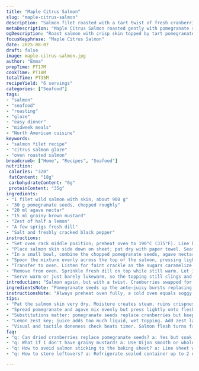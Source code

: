 ```yaml
---
title: "Maple Citrus Salmon"
slug: "maple-citrus-salmon"
description: "Salmon filet roasted with a tart twist of fresh cranberries swapped for tangy pomegranate seeds. Maple syrup replaced with agave nectar for a different sweetness profile. Dijon mustard traded for grainy brown mustard giving a rustic bite. Salmon cooks gently at slightly lower temp, preserving texture. Garnished with fresh dill instead of cerfeuil to complement the citrus tones added in marinade. Balanced sweet, tart, and savory. Easy midweek meal."
metaDescription: "Maple Citrus Salmon roasted gently with pomegranate seeds, agave nectar, grainy mustard, fresh dill; balanced sweet and tart flavors in six servings."
ogDescription: "Roast salmon with crisp skin topped by tart pomegranate, agave sweetness, grainy mustard, and fresh dill; watch for flaky texture, cook time around 18 mins."
focusKeyphrase: "Maple Citrus Salmon"
date: 2025-08-07
draft: false
image: maple-citrus-salmon.jpg
author: "Emma"
prepTime: PT17M
cookTime: PT18M
totalTime: PT35M
recipeYield: "6 servings"
categories: ["Seafood"]
tags:
- "salmon"
- "seafood"
- "roasting"
- "glaze"
- "easy dinner"
- "midweek meals"
- "North American cuisine"
keywords:
- "salmon filet recipe"
- "citrus salmon glaze"
- "oven roasted salmon"
breadcrumb: ["Home", "Recipes", "Seafood"]
nutrition: 
 calories: "320"
 fatContent: "18g"
 carbohydrateContent: "6g"
 proteinContent: "35g"
ingredients:
- "1 filet wild salmon with skin, about 900 g"
- "30 g pomegranate seeds, chopped roughly"
- "20 ml agave nectar"
- "15 ml grainy brown mustard"
- "Zest of half a lemon"
- "A few sprigs fresh dill"
- "Salt and freshly cracked black pepper"
instructions:
- "Set oven rack middle position; preheat oven to 190°C (375°F). Line baking sheet with parchment paper."
- "Place salmon skin side down on sheet; pat dry with paper towel. Season it generously with salt and black pepper over the flesh side only."
- "In a small bowl, combine the chopped pomegranate seeds, agave nectar, grainy mustard, and lemon zest. Stir gently but thoroughly until sticky and well coated."
- "Spoon the mixture evenly across the top of the salmon, pressing lightly to make it adhere to the surface."
- "Transfer to oven. Listen for faint crackle as the sugars caramelize. Roast about 18 minutes, maybe a bit less if your filet is thin. Look for salmon flesh to go opaque and flake under light pressure with a fork but still moist in the center."
- "Remove from oven. Sprinkle fresh dill on top while still warm. Let it rest a few minutes before slicing—don’t skip this or the juices run out."
- "Serve warm or just barely lukewarm, so the topping still clings and shines."
introduction: "Salmon again, but with a twist. Cranberries swapped for pomegranate seeds—yeah, I wanted that sharp pop inside the mellow fish. And maple syrup? Forgot it; agave nectar added a lighter sweetness, less sticky, more fluid on the skin. Mustard choice? Grainy brown mustard takes over the sharp bite, less sweet but with texture that holds in the oven. Lemon zest wakes up all flavors, adds a bright snap I didn’t expect the first time. Cooking temp turned down a smidge, 190°C from 200°C to keep that tender, flaky texture without drying. Fresh dill instead of cerfeuil—parate herbs always change the dynamics. I tested timings on thicker filets; watch for that line between translucent and flaky. Perfect salmon always feels a little tricky, but knowing what to look for instead of staring at the clock makes a huge difference."
ingredientsNote: "Pomegranate seeds up the ante—juicy bursts replacing the mellow cranberry notes; if unavailable, dried cranberries rehydrated briefly in water work fine. Agave nectar substitutes for maple syrup bringing gentle sweetness and a cleaner finish; honey also pairs beautifully but watch its stronger flavor around the mustard. Grainy brown mustard replaces Dijon for more texture and deeper flavor; if you hate chunks, smooth Dijon or whole-seed mustard mix well. Zest is crucial, skip the lemon juice here or the topping gets too wet. Dill offers a bright, slightly grassy finish; frozen herbs won’t cut it. Skin-on salmon is non-negotiable; it helps keep moisture locked in. Dry fillet surface well, no excess water, or you’ll get steam instead of roast. Salt thoughtfully; undersalting here leads to dullness, oversalting dries the flesh."
instructionsNote: "Always preheat oven fully, a cold oven equals soggy fish skin and uneven cooking. Patting salmon dry is critical—salt pulls moisture out; if you skip drying, you get steaming instead of roasting. Spread the topping with a spatula or back of a spoon; pressing helps it stick and caramelize rather than falling off. Watch oven temps carefully; mineral ovens run hotter or cooler. Visual cues are king: look for salmon turning from translucent pink to opaque pale orange shining; test texture with fork, gentle pressure should flake without crumbling. Let it rest outside the oven; juices redistribute, topping firms. Using fresh dill instead of cerfeuil means add last, too early dulls herbaceous notes. Leftover salmon reheats poorly, so plan accordingly. A quick low sear skin side down pre-oven can add crispiness if you want more texture."
tips:
- "Pat the salmon skin very dry. Moisture creates steam, ruins crispness. Salt pulls moisture out; salt before drying helps texture. If skin is wet, no sear possible. Oven heat fluctuates; preheat fully to 190°C for steady roasting. Avoid skipping dry step - surface dampness causes uneven cooking marks and soggy fish skin, no caramelization on glaze."
- "Spread pomegranate and agave mix evenly but press lightly onto flesh top. Prevent topping falling off but avoid squashing. Sticky sugar caramelizes best close to fish. Use spatula edge or back of spoon for control in layering glaze. Don’t pour over skin or sides. Watch oven closely - sugars crackle; listen helps know if roasting right."
- "Substitutions matter: pomegranate seeds replace cranberries but keep tart pop. Dried cranberries rehydrated give similar texture but watch moisture. Agave instead of maple keeps sweetness gentle; honey works but can overpower mustard sharpness. Grainy brown mustard preferred over Dijon for bite and texture; smooth Dijon okay if chunk texture off-putting."
- "Lemon zest key; juice adds too much liquid, wet topping. Add zest last in mix for zing. Fresh dill added after baking preserves aroma and fresh herb flavor; adding too soon dulls herb notes and becomes bitter. Frozen herbs lose brightness, skip if can't get fresh. Let salmon rest 3–5 minutes before slicing to allow juices to settle."
- "Visual and tactile doneness check beats timer. Salmon flesh turns from translucent pink to opaque pale orange shining. Fork test with gentle pressure flakes fish but keeps moist center. If flesh dry or chalky, oven too hot or overcooked. Lower temp from 200°C to 190°C helps keep texture tender. Thinner filets need less time; watch carefully."
faq:
- "q: Can dried cranberries replace pomegranate seeds? a: Yes but soak them briefly in water so they swell. Texture not same - less pop, more chew, flavor milder. Adjust sweetness slightly - dried cranberries tend sweeter than fresh pomegranate."
- "q: What if I don't have grainy mustard? a: Use Dijon smooth or whole-grain mustard mix. Smooth Dijon works but texture less rustic. Whole-seed mustard adds crunch similar but darker flavor. Avoid sweet American mustard - changes flavor balance."
- "q: How to avoid salmon sticking to the baking sheet? a: Line sheet with parchment paper. Dry skin and use high oven temps. No oil needed if skin dry - it crisps and releases better. Avoid turning fish when hot; let cook through, lift gently from skin side."
- "q: How to store leftovers? a: Refrigerate sealed container up to 2 days. Texture changes; reheat gently at low temp to avoid drying. Cold slices fine for salads or sandwiches but lose glaze crispness. Freeze not recommended; flaky fish suffers."

---
```


